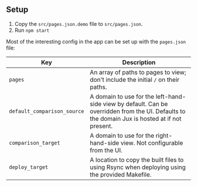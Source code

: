 ## Setup
1. Copy the `src/pages.json.demo` file to `src/pages.json`.
2. Run `npm start`

Most of the interesting config in the app can be set up with the
`pages.json` file:

Key | Description
--- | -----------
`pages` | An array of paths to pages to view; don't include the initial `/` on their paths.
`default_comparison_source` | A domain to use for the left-hand-side view by default. Can be overridden from the UI. Defaults to the domain Jux is hosted at if not present.
`comparison_target` | A domain to use for the right-hand-side view. Not configurable from the UI.
`deploy_target` | A location to copy the built files to using Rsync when deploying using the provided Makefile.
